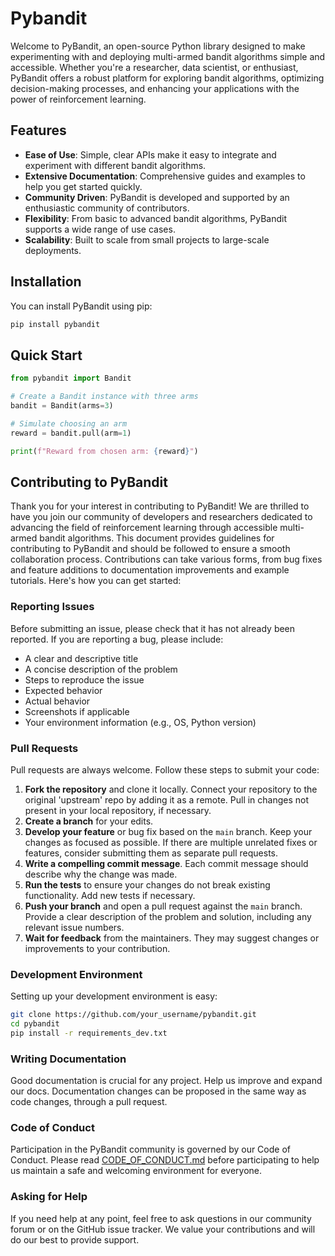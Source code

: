 # Pybandit

Welcome to PyBandit, an open-source Python library designed to make experimenting with and deploying multi-armed bandit algorithms simple and accessible. Whether you're a researcher, data scientist, or enthusiast, PyBandit offers a robust platform for exploring bandit algorithms, optimizing decision-making processes, and enhancing your applications with the power of reinforcement learning.

## Features

- **Ease of Use**: Simple, clear APIs make it easy to integrate and experiment with different bandit algorithms.
- **Extensive Documentation**: Comprehensive guides and examples to help you get started quickly.
- **Community Driven**: PyBandit is developed and supported by an enthusiastic community of contributors.
- **Flexibility**: From basic to advanced bandit algorithms, PyBandit supports a wide range of use cases.
- **Scalability**: Built to scale from small projects to large-scale deployments.

## Installation

You can install PyBandit using pip:

```bash
pip install pybandit
```

## Quick Start

```python
from pybandit import Bandit

# Create a Bandit instance with three arms
bandit = Bandit(arms=3)

# Simulate choosing an arm
reward = bandit.pull(arm=1)

print(f"Reward from chosen arm: {reward}")
```

## Contributing to PyBandit

Thank you for your interest in contributing to PyBandit! We are thrilled to have you join our community of developers and researchers dedicated to advancing the field of reinforcement learning through accessible multi-armed bandit algorithms. This document provides guidelines for contributing to PyBandit and should be followed to ensure a smooth collaboration process.
Contributions can take various forms, from bug fixes and feature additions to documentation improvements and example tutorials. Here's how you can get started:

### Reporting Issues

Before submitting an issue, please check that it has not already been reported. If you are reporting a bug, please include:

- A clear and descriptive title
- A concise description of the problem
- Steps to reproduce the issue
- Expected behavior
- Actual behavior
- Screenshots if applicable
- Your environment information (e.g., OS, Python version)

### Pull Requests

Pull requests are always welcome. Follow these steps to submit your code:

1. **Fork the repository** and clone it locally. Connect your repository to the original 'upstream' repo by adding it as a remote. Pull in changes not present in your local repository, if necessary.
2. **Create a branch** for your edits.
3. **Develop your feature** or bug fix based on the `main` branch. Keep your changes as focused as possible. If there are multiple unrelated fixes or features, consider submitting them as separate pull requests.
4. **Write a compelling commit message**. Each commit message should describe why the change was made.
5. **Run the tests** to ensure your changes do not break existing functionality. Add new tests if necessary.
6. **Push your branch** and open a pull request against the `main` branch. Provide a clear description of the problem and solution, including any relevant issue numbers.
7. **Wait for feedback** from the maintainers. They may suggest changes or improvements to your contribution.

### Development Environment

Setting up your development environment is easy:

```bash
git clone https://github.com/your_username/pybandit.git
cd pybandit
pip install -r requirements_dev.txt
```

### Writing Documentation

Good documentation is crucial for any project. Help us improve and expand our docs. Documentation changes can be proposed in the same way as code changes, through a pull request.

### Code of Conduct

Participation in the PyBandit community is governed by our Code of Conduct. Please read [CODE_OF_CONDUCT.md](./CODE_OF_CONDUCT.md) before participating to help us maintain a safe and welcoming environment for everyone.

### Asking for Help

If you need help at any point, feel free to ask questions in our community forum or on the GitHub issue tracker. We value your contributions and will do our best to provide support.



